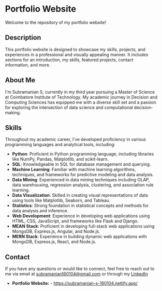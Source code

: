 # Portfolio Website

Welcome to the repository of my portfolio website! 

## Description

This portfolio website is designed to showcase my skills, projects, and experiences in a professional and visually appealing manner. It includes sections for an introduction, my skills, featured projects, contact information, and more.

## About Me

I'm Subramanian S, currently in my third year pursuing a Master of Science at Coimbatore Institute of Technology. My academic journey in Decision and Computing Sciences has equipped me with a diverse skill set and a passion for exploring the intersection of data science and computational decision-making.

## Skills

Throughout my academic career, I've developed proficiency in various programming languages and analytical tools, including:

- **Python**: Proficient in Python programming language, including libraries like NumPy, Pandas, Matplotlib, and scikit-learn.
- **SQL**: Knowledgeable in SQL for database management and querying.
- **Machine Learning**: Familiar with machine learning algorithms, techniques, and frameworks for predictive modeling and data analysis.
- **Data Mining**: Experienced in data mining techniques including OLAP, data warehousing, regression analysis, clustering, and association rule learning.
- **Data Visualization**: Skilled in creating visual representations of data using tools like Matplotlib, Seaborn, and Tableau.
- **Statistics**: Strong foundation in statistical concepts and methods for data analysis and inference.
- **Web Development**: Experience in developing web applications using HTML, CSS, JavaScript, and frameworks like Flask and Django.
- **MEAN Stack**: Proficient in developing full-stack web applications using MongoDB, Express.js, Angular, and Node.js.
- **MERN Stack**: Experience in building dynamic web applications with MongoDB, Express.js, React, and Node.js.

## Contact

If you have any questions or would like to connect, feel free to reach out to me via email at [subramanian160104@gmail.com](mailto:subramanian160104@gmail.com) or through my [LinkedIn](https://www.linkedin.com/in/subramanian-s-ab94302a1/)

- **Portfolio Website:** - https://subramanian-s-160104.netlify.app/

